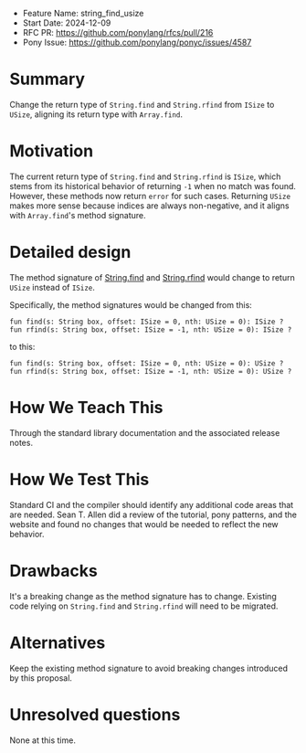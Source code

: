 - Feature Name: string_find_usize
- Start Date: 2024-12-09
- RFC PR: https://github.com/ponylang/rfcs/pull/216
- Pony Issue: https://github.com/ponylang/ponyc/issues/4587

# Summary

Change the return type of `String.find`  and `String.rfind` from `ISize` to `USize`, aligning its return type with `Array.find`.

# Motivation

The current return type of `String.find` and `String.rfind` is `ISize`, which stems from its historical behavior of returning `-1` when no match was found. However, these methods now return `error` for such cases. Returning `USize` makes more sense because indices are always non-negative, and it aligns with `Array.find`'s method signature.

# Detailed design

The method signature of [String.find](https://github.com/ponylang/ponyc/blob/736220a34364a864fe0fd1f091a85852ded84d23/packages/builtin/string.pony#L640) and [String.rfind](https://github.com/ponylang/ponyc/blob/736220a34364a864fe0fd1f091a85852ded84d23/packages/builtin/string.pony#L669) would change to return `USize` instead of `ISize`.

Specifically, the method signatures would be changed from this:

```pony
fun find(s: String box, offset: ISize = 0, nth: USize = 0): ISize ?
fun rfind(s: String box, offset: ISize = -1, nth: USize = 0): ISize ?
```

to this:

```pony
fun find(s: String box, offset: ISize = 0, nth: USize = 0): USize ?
fun rfind(s: String box, offset: ISize = -1, nth: USize = 0): USize ?
```

# How We Teach This

Through the standard library documentation and the associated release notes.

# How We Test This

Standard CI and the compiler should identify any additional code areas that are needed. Sean T. Allen did a review of the tutorial, pony patterns, and the website and found no changes that would be needed to reflect the new behavior.

# Drawbacks

It's a breaking change as the method signature has to change. Existing code relying on `String.find` and `String.rfind` will need to be migrated.

# Alternatives

Keep the existing method signature to avoid breaking changes introduced by this proposal.

# Unresolved questions

None at this time.
